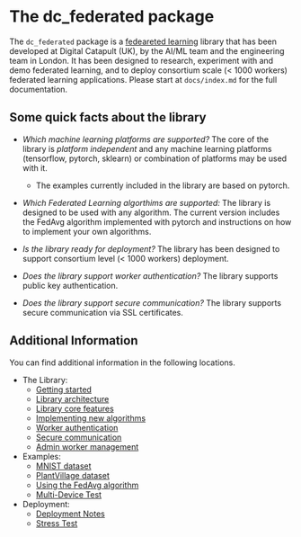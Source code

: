 # The dc_federated package

The `dc_federated` package is a [fedeareted learning](https://en.wikipedia.org/wiki/Federated_learning) library that has been developed at Digital Catapult (UK), by the AI/ML team and the engineering team in London. It has been designed to research, experiment with and demo federated learning, and to deploy consortium  scale (< 1000 workers) federated learning applications. Please start at `docs/index.md` for the full documentation.


## Some quick facts about the library

- *Which machine learning platforms are supported?* The core of the library is *platform independent* and any machine learning platforms (tensorflow, pytorch, sklearn) or combination of platforms may be used with it.
  - The examples currently included in the library are based on pytorch.

- *Which Federated Learning algorthims are supported:* The library is designed to be used with any algorithm. The current version includes the FedAvg algorithm implemented with pytorch and instructions on how to implement your own algorithms.

- *Is the library ready for deployment?* The library has been designed to support consortium level (< 1000 workers) deployment.

- *Does the library support worker authentication?* The library supports public key authentication.

- *Does the library support secure communication?* The library supports secure communication via SSL certificates. 

## Additional Information

You can find additional information in the following locations.

  - The Library:
    - [Getting started](library/getting_started.md)
    - [Library architecture](library/architecture.md)
    - [Library core features](library/library_core_features.md)
    - [Implementing new algorithms](library/new_algorithms.md)
    - [Worker authentication](library/worker_authentication.md)
    - [Secure communication](library/enabling_ssl.md)
    - [Admin worker management](library/worker_management.md)
  - Examples:
    - [MNIST dataset](examples/mnist.md)
    - [PlantVillage dataset](examples/plantvillage.md)
    - [Using the FedAvg algorithm](examples/using_fed_avg.md)
    - [Multi-Device Test](examples/multi_device_test.md)
  - Deployment:
    - [Deployment Notes](deployment/deployment_notes.md)
    - [Stress Test](deployment/stress_test.md)
  
